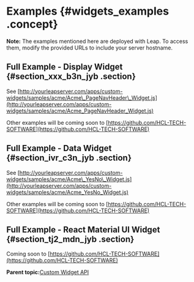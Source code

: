 # Examples {#widgets_examples .concept}

**Note:** The examples mentioned here are deployed with Leap. To access them, modify the provided URLs to include your server hostname.

## Full Example - Display Widget {#section_xxx_b3n_jyb .section}

See [http://yourleapserver.com/apps/custom-widgets/samples/acme/Acme\_PageNavHeader\_Widget.js](http://yourleapserver.com/apps/custom-widgets/samples/acme/Acme_PageNavHeader_Widget.js)

Other examples will be coming soon to [https://github.com/HCL-TECH-SOFTWARE](https://github.com/HCL-TECH-SOFTWARE)

## Full Example - Data Widget {#section_ivr_c3n_jyb .section}

See [http://yourleapserver.com/apps/custom-widgets/samples/acme/Acme\_YesNo\_Widget.js](http://yourleapserver.com/apps/custom-widgets/samples/acme/Acme_YesNo_Widget.js)

Other examples will be coming soon to [https://github.com/HCL-TECH-SOFTWARE](https://github.com/HCL-TECH-SOFTWARE)

## Full Example - React Material UI Widget {#section_tj2_mdn_jyb .section}

Coming soon to [https://github.com/HCL-TECH-SOFTWARE](https://github.com/HCL-TECH-SOFTWARE)

**Parent topic:**[Custom Widget API](customwidgetapi_landing.md)

